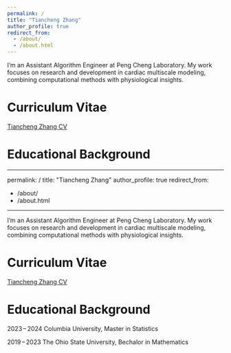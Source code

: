 ```yaml
---
permalink: /
title: "Tiancheng Zhang"
author_profile: true
redirect_from: 
  - /about/
  - /about.html
---
```


I’m an Assistant Algorithm Engineer at Peng Cheng Laboratory. My work focuses on research and development in cardiac multiscale modeling, combining computational methods with physiological insights.

Curriculum Vitae
======
<a href="https://github.com/mikeztc/TianchengZhang/raw/master/files/%E5%BC%A0%E5%A4%A9%E6%88%90_%E8%8B%B1%E6%96%87%E7%AE%80%E5%8E%86.pdf" target="_blank">Tiancheng Zhang CV</a>


Educational Background
======
---
permalink: /
title: "Tiancheng Zhang"
author_profile: true
redirect_from: 
  - /about/
  - /about.html
---

I’m an Assistant Algorithm Engineer at Peng Cheng Laboratory. My work focuses on research and development in cardiac multiscale modeling, combining computational methods with physiological insights.

Curriculum Vitae
======
<a href="https://github.com/mikeztc/TianchengZhang/raw/master/files/%E5%BC%A0%E5%A4%A9%E6%88%90_%E8%8B%B1%E6%96%87%E7%AE%80%E5%8E%86.pdf" target="_blank">Tiancheng Zhang CV</a>


Educational Background
======
2023 – 2024  Columbia University, Master in Statistics

2019 – 2023  The Ohio State University, Bechalor in Mathematics
